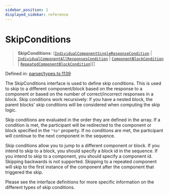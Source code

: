 ```yaml
---
sidebar_position: 1
displayed_sidebar: reference
---
```


# SkipConditions

> **SkipConditions**: ([`IndividualComponentSingleResponseCondition`](../interfaces/IndividualComponentSingleResponseCondition.md) \| [`IndividualComponentAllResponsesCondition`](../interfaces/IndividualComponentAllResponsesCondition.md) \| [`ComponentBlockCondition`](../interfaces/ComponentBlockCondition.md) \| [`RepeatedComponentBlockCondition`](../interfaces/RepeatedComponentBlockCondition.md))[]

Defined in: [parser/types.ts:1139](https://github.com/revisit-studies/study/blob/31fcae3595a542c4a0975c6994f16db7c44439d4/src/parser/types.ts#L1139)

The SkipConditions interface is used to define skip conditions. This is used to skip to a different component/block based on the response to a component or based on the number of correct/incorrect responses in a block. Skip conditions work recursively: if you have a nested block, the parent blocks' skip conditions will be considered when computing the skip logic.

Skip conditions are evaluated in the order they are defined in the array. If a condition is met, the participant will be redirected to the component or block specified in the `"to"` property. If no conditions are met, the participant will continue to the next component in the sequence.

Skip conditions allow you to jump to a different component or block. If you intend to skip to a block, you should specify a block id in the sequence. If you intend to skip to a component, you should specify a component id. Skipping backwards is not supported. Skipping to a repeated component will skip to the first instance of the component after the component that triggered the skip.

Please see the interface definitions for more specific information on the different types of skip conditions.
